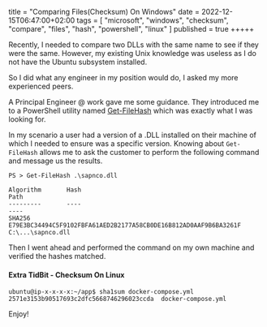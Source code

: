 title = "Comparing Files(Checksum) On Windows"
date = 2022-12-15T06:47:00+02:00
tags = [
    "microsoft",
    "windows",
    "checksum",
    "compare",
    "files",
    "hash",
    "powershell",
    "linux"
]
published = true
+++++

Recently, I needed to compare two DLLs with the same name to see if they were the same. However, my existing Unix knowledge was useless as I do not have the Ubuntu subsystem installed.

So I did what any engineer in my position would do, I asked my more experienced peers. 

A Principal Engineer @ work gave me some guidance. They introduced me to a PowerShell utility named [Get-FileHash](https://learn.microsoft.com/en-us/powershell/module/microsoft.powershell.utility/get-filehash?view=powershell-7.3) which was exactly what I was looking for.

In my scenario a user had a version of a .DLL installed on their machine of which I needed to ensure was a specific version. Knowing about `Get-FileHash` allows me to ask the customer to perform the following command and message us the results.

```
PS > Get-FileHash .\sapnco.dll

Algorithm       Hash                                                                   Path
---------       ----                                                                   ----
SHA256          E79E3BC34494C5F9102FBFA61AED2B2177A58CB0DE16B812AD0AAF9B6BA3261F       C:\...\sapnco.dll
```

Then I went ahead and performed the command on my own machine and verified the hashes matched.

#### Extra TidBit - Checksum On Linux

```
ubuntu@ip-x-x-x-x:~/app$ sha1sum docker-compose.yml
2571e3153b90517693c2dfc5668746296023ccda  docker-compose.yml
```

Enjoy!